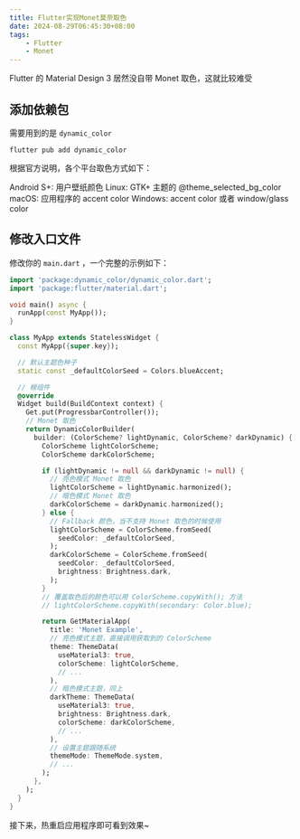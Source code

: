 ```yaml
---
title: Flutter实现Monet莫奈取色
date: 2024-08-29T06:45:30+08:00
tags:
    - Flutter
    - Monet
---
```

Flutter 的 Material Design 3 居然没自带 Monet 取色，这就比较难受

## 添加依赖包

需要用到的是 `dynamic_color`

```shell
flutter pub add dynamic_color
```

根据官方说明，各个平台取色方式如下：

Android S+: 用户壁纸颜色
Linux: GTK+ 主题的 @theme_selected_bg_color
macOS: 应用程序的 accent color
Windows: accent color 或者 window/glass color

## 修改入口文件

修改你的 `main.dart` ，一个完整的示例如下：

```dart
import 'package:dynamic_color/dynamic_color.dart';
import 'package:flutter/material.dart';

void main() async {
  runApp(const MyApp());
}

class MyApp extends StatelessWidget {
  const MyApp({super.key});

  // 默认主题色种子
  static const _defaultColorSeed = Colors.blueAccent;

  // 根组件
  @override
  Widget build(BuildContext context) {
    Get.put(ProgressbarController());
    // Monet 取色
    return DynamicColorBuilder(
      builder: (ColorScheme? lightDynamic, ColorScheme? darkDynamic) {
        ColorScheme lightColorScheme;
        ColorScheme darkColorScheme;

        if (lightDynamic != null && darkDynamic != null) {
          // 亮色模式 Monet 取色
          lightColorScheme = lightDynamic.harmonized();
          // 暗色模式 Monet 取色
          darkColorScheme = darkDynamic.harmonized();
        } else {
          // Fallback 颜色，当不支持 Monet 取色的时候使用
          lightColorScheme = ColorScheme.fromSeed(
            seedColor: _defaultColorSeed,
          );
          darkColorScheme = ColorScheme.fromSeed(
            seedColor: _defaultColorSeed,
            brightness: Brightness.dark,
          );
        }
        // 覆盖取色后的颜色可以用 ColorScheme.copyWith(); 方法 
        // lightColorScheme.copyWith(secondary: Color.blue);

        return GetMaterialApp(
          title: 'Monet Example',
          // 亮色模式主题，直接调用获取到的 ColorScheme
          theme: ThemeData(
            useMaterial3: true,
            colorScheme: lightColorScheme,
            // ...
          ),
          // 暗色模式主题，同上
          darkTheme: ThemeData(
            useMaterial3: true,
            brightness: Brightness.dark,
            colorScheme: darkColorScheme,
            // ...
          ),
          // 设置主题跟随系统
          themeMode: ThemeMode.system,
          // ...
        );
      },
    );
  }
}
```

接下来，热重启应用程序即可看到效果~
